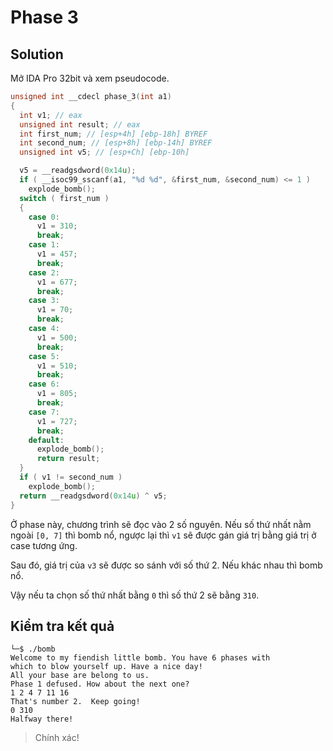# Phase 3
## Solution
Mở IDA Pro 32bit và xem pseudocode.  

```c
unsigned int __cdecl phase_3(int a1)
{
  int v1; // eax
  unsigned int result; // eax
  int first_num; // [esp+4h] [ebp-18h] BYREF
  int second_num; // [esp+8h] [ebp-14h] BYREF
  unsigned int v5; // [esp+Ch] [ebp-10h]

  v5 = __readgsdword(0x14u);
  if ( __isoc99_sscanf(a1, "%d %d", &first_num, &second_num) <= 1 )
    explode_bomb();
  switch ( first_num )
  {
    case 0:
      v1 = 310;
      break;
    case 1:
      v1 = 457;
      break;
    case 2:
      v1 = 677;
      break;
    case 3:
      v1 = 70;
      break;
    case 4:
      v1 = 500;
      break;
    case 5:
      v1 = 510;
      break;
    case 6:
      v1 = 805;
      break;
    case 7:
      v1 = 727;
      break;
    default:
      explode_bomb();
      return result;
  }
  if ( v1 != second_num )
    explode_bomb();
  return __readgsdword(0x14u) ^ v5;
}
```  

Ở phase này, chương trình sẽ đọc vào 2 số nguyên. Nếu số thứ nhất nằm ngoài `[0, 7]` thì bomb nổ, ngược lại thì `v1` sẽ được gán giá trị bằng giá trị ở case tương ứng.  

Sau đó, giá trị của `v3` sẽ được so sánh với số thứ 2. Nếu khác nhau thì bomb nổ.  

Vậy nếu ta chọn số thứ nhất bằng `0` thì số thứ 2 sẽ bằng `310`.  
## Kiểm tra kết quả
```
└─$ ./bomb
Welcome to my fiendish little bomb. You have 6 phases with
which to blow yourself up. Have a nice day!
All your base are belong to us.
Phase 1 defused. How about the next one?
1 2 4 7 11 16
That's number 2.  Keep going!
0 310
Halfway there!
```
> Chính xác!
